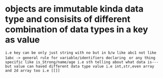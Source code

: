 # objects are immutable kinda data type and consisits of different combination of data types in a key as value
``i.e key can be only just string with no but in b/w like abc1 not like 1abc -> general rule for variable/identifiers declaring ``
``or any thing specific like is_Strong/name/age i.e sth telling about what data is---but value can haved different data type value i.e int,str,even array and 2d array too i.e [[]]``
